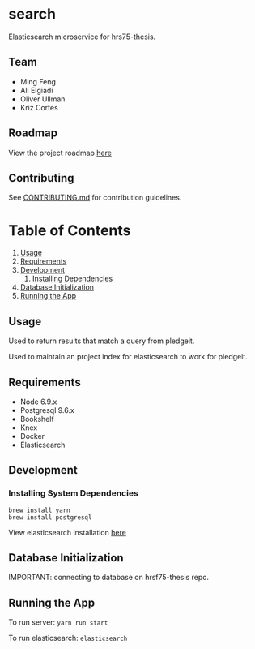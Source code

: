 # search

Elasticsearch microservice for hrs75-thesis.

## Team

- Ming Feng
- Ali Elgiadi
- Oliver Ullman
- Kriz Cortes

## Roadmap

View the project roadmap [here](https://docs.google.com/document/d/1Uc6yfhYeWaZFlB6Q7AkCwsTridQs7q7b_kHSwMbx0tY/edit)

## Contributing

See [CONTRIBUTING.md](CONTRIBUTING.md) for contribution guidelines.

# Table of Contents

1. [Usage](#usage)
1. [Requirements](#requirements)
1. [Development](#development)
    1. [Installing Dependencies](##installing-dependencies)
1. [Database Initialization](#database-initialization)
1. [Running the App](#running-the-app)

## Usage

Used to return results that match a query from pledgeit.

Used to maintain an project index for elasticsearch to work for pledgeit.


## Requirements

- Node 6.9.x
- Postgresql 9.6.x
- Bookshelf
- Knex
- Docker
- Elasticsearch

## Development

### Installing System Dependencies

```
brew install yarn
brew install postgresql

```
View elasticsearch installation [here](https://www.elastic.co/guide/en/elasticsearch/reference/current/_installation.html)

## Database Initialization

IMPORTANT: connecting to database on hrsf75-thesis repo.


## Running the App

To run server: `yarn run start`

To run elasticsearch: `elasticsearch`
